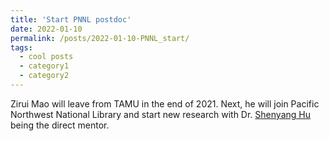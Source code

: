 ```yaml
---
title: 'Start PNNL postdoc'
date: 2022-01-10
permalink: /posts/2022-01-10-PNNL_start/
tags:
  - cool posts
  - category1
  - category2
---
```


Zirui Mao will leave from TAMU in the end of 2021. Next, he will join Pacific Northwest National Library and start new research with Dr. [Shenyang Hu](https://scholar.google.com/citations?user=_lq5saoAAAAJ&hl=en) being the direct mentor. 
